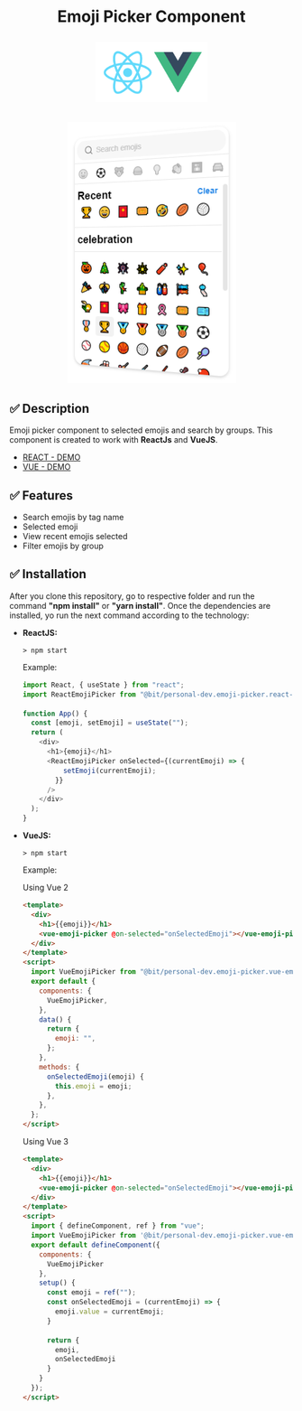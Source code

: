 <h1>
    <p align="center">
        Emoji Picker Component
    </p>
    <p align="center">
        <img  src="./technologies.png" width="200px" />
    </p>
</h1>

<p align="center">
    <img src="./emoji-picker.PNG"  />
</p>

## :white_check_mark: Description

Emoji picker component to selected emojis and search by groups. This component is created to work with **ReactJs** and **VueJS**.
* [REACT - DEMO](https://bit.dev/personal-dev/emoji-picker/react-emoji-picker)
* [VUE - DEMO](https://bit.dev/personal-dev/emoji-picker/vue-emoji-picker)

## :white_check_mark: Features

- Search emojis by tag name
- Selected emoji
- View recent emojis selected
- Filter emojis by group

## :white_check_mark: Installation

After you clone this repository, go to respective folder and run the command **"npm install"** or **"yarn install"**.
Once the dependencies are installed, yo run the next command according to the technology:

- **ReactJS:**

  ```console
  > npm start
  ```

  Example:

  ```javascript
  import React, { useState } from "react";
  import ReactEmojiPicker from "@bit/personal-dev.emoji-picker.react-emoji-picker";

  function App() {
    const [emoji, setEmoji] = useState("");
    return (
      <div>
        <h1>{emoji}</h1>
        <ReactEmojiPicker onSelected={(currentEmoji) => {
            setEmoji(currentEmoji);
          }}
        />
      </div>
    );
  }
  ```

- **VueJS:**

  ```console
  > npm start
  ```

  Example:

  Using Vue 2

  ```html
  <template>
    <div>
      <h1>{{emoji}}</h1>
      <vue-emoji-picker @on-selected="onSelectedEmoji"></vue-emoji-picker>
    </div>
  </template>
  <script>
    import VueEmojiPicker from "@bit/personal-dev.emoji-picker.vue-emoji-picker";
    export default {
      components: {
        VueEmojiPicker,
      },
      data() {
        return {
          emoji: "",
        };
      },
      methods: {
        onSelectedEmoji(emoji) {
          this.emoji = emoji;
        },
      },
    };
  </script>
  ```

  Using Vue 3
  
  ```html
  <template>
    <div>
      <h1>{{emoji}}</h1>
      <vue-emoji-picker @on-selected="onSelectedEmoji"></vue-emoji-picker>
    </div>
  </template>
  <script>
    import { defineComponent, ref } from "vue";
    import VueEmojiPicker from '@bit/personal-dev.emoji-picker.vue-emoji-picker';
    export default defineComponent({
      components: {
        VueEmojiPicker
      },
      setup() {
        const emoji = ref("");
        const onSelectedEmoji = (currentEmoji) => {
          emoji.value = currentEmoji;
        }
        
        return {
          emoji,
          onSelectedEmoji
        }
      }
    });
  </script>
  ```
